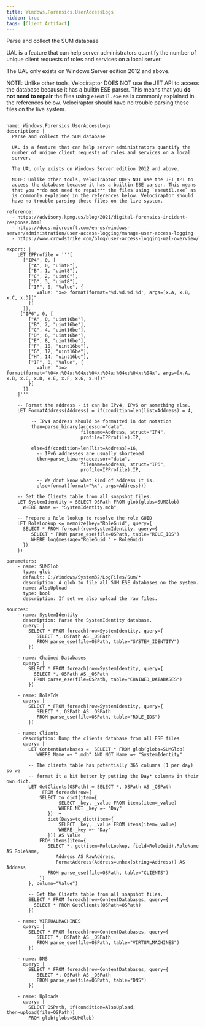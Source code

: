 ```yaml
---
title: Windows.Forensics.UserAccessLogs
hidden: true
tags: [Client Artifact]
---
```


Parse and collect the SUM database

UAL is a feature that can help server administrators quantify the
number of unique client requests of roles and services on a local
server.

The UAL only exists on Windows Server edition 2012 and above.

NOTE: Unlike other tools, Velociraptor DOES NOT use the JET API to
access the database because it has a builtin ESE parser. This means
that you **do not need to repair** the files using `eseutil.exe` as
is commonly explained in the references below. Velociraptor should
have no trouble parsing these files on the live system.


<pre><code class="language-yaml">
name: Windows.Forensics.UserAccessLogs
description: |
  Parse and collect the SUM database

  UAL is a feature that can help server administrators quantify the
  number of unique client requests of roles and services on a local
  server.

  The UAL only exists on Windows Server edition 2012 and above.

  NOTE: Unlike other tools, Velociraptor DOES NOT use the JET API to
  access the database because it has a builtin ESE parser. This means
  that you **do not need to repair** the files using `eseutil.exe` as
  is commonly explained in the references below. Velociraptor should
  have no trouble parsing these files on the live system.

reference:
  - https://advisory.kpmg.us/blog/2021/digital-forensics-incident-response.html
  - https://docs.microsoft.com/en-us/windows-server/administration/user-access-logging/manage-user-access-logging
  - https://www.crowdstrike.com/blog/user-access-logging-ual-overview/

export: |
    LET IPProfile = '''[
      ["IP4", 0, [
        ["A", 0, "uint8"],
        ["B", 1, "uint8"],
        ["C", 2, "uint8"],
        ["D", 3, "uint8"],
        ["IP", 0, "Value", {
           value: "x=&gt; format(format='%d.%d.%d.%d', args=[x.A, x.B, x.C, x.D])"
        }]
      ]],
     ["IP6", 0, [
        ["A", 0, "uint16be"],
        ["B", 2, "uint16be"],
        ["C", 4, "uint16be"],
        ["D", 6, "uint16be"],
        ["E", 8, "uint16be"],
        ["F", 10, "uint16be"],
        ["G", 12, "uint16be"],
        ["H", 14, "uint16be"],
        ["IP", 0, "Value", {
           value: "x=&gt; format(format='%04x:%04x:%04x:%04x:%04x:%04x:%04x:%04x', args=[x.A, x.B, x.C, x.D, x.E, x.F, x.G, x.H])"
        }]
      ]]
    ]'''

    -- Format the address - it can be IPv4, IPv6 or something else.
    LET FormatAddress(Address) = if(condition=len(list=Address) = 4,

         -- IPv4 address should be formatted in dot notation
         then=parse_binary(accessor="data",
                           filename=Address, struct="IP4",
                           profile=IPProfile).IP,

         else=if(condition=len(list=Address)=16,
           -- IPv6 addresses are usually shortened
           then=parse_binary(accessor="data",
                           filename=Address, struct="IP6",
                           profile=IPProfile).IP,

           -- We dont know what kind of address it is.
           else=format(format="%x", args=Address)))

    -- Get the Clients table from all snapshot files.
    LET SystemIdentity = SELECT OSPath FROM glob(globs=SUMGlob)
      WHERE Name =~ "SystemIdentity.mdb"

    -- Prepare a Role lookup to resolve the role GUID
    LET RoleLookup &lt;= memoize(key="RoleGuid", query={
      SELECT * FROM foreach(row=SystemIdentity, query={
         SELECT * FROM parse_ese(file=OSPath, table="ROLE_IDS")
         WHERE log(message="RoleGuid " + RoleGuid)
      })
    })

parameters:
    - name: SUMGlob
      type: glob
      default: C:/Windows/System32/LogFiles/Sum/*
      description: A glob to file all SUM ESE databases on the system.
    - name: AlsoUpload
      type: bool
      description: If set we also upload the raw files.

sources:
    - name: SystemIdentity
      description: Parse the SystemIdentity database.
      query: |
        SELECT * FROM foreach(row=SystemIdentity, query={
           SELECT *, OSPath AS _OSPath
           FROM parse_ese(file=OSPath, table="SYSTEM_IDENTITY")
        })

    - name: Chained Databases
      query: |
        SELECT * FROM foreach(row=SystemIdentity, query={
          SELECT *, OSPath AS _OSPath
          FROM parse_ese(file=OSPath, table="CHAINED_DATABASES")
        })

    - name: RoleIds
      query: |
        SELECT * FROM foreach(row=SystemIdentity, query={
           SELECT *, OSPath AS _OSPath
           FROM parse_ese(file=OSPath, table="ROLE_IDS")
        })

    - name: Clients
      description: Dump the clients database from all ESE files
      query: |
        LET ContentDatabases =  SELECT * FROM glob(globs=SUMGlob)
           WHERE Name =~ ".mdb" AND NOT Name =~ "SystemIdentity"

        -- The clients table has potentially 365 columns (1 per day) so we
        -- format it a bit better by putting the Day* columns in their own dict.
        LET GetClients(OSPath) = SELECT *, OSPath AS _OSPath
             FROM foreach(row={
            SELECT to_dict(item={
                   SELECT _key, _value FROM items(item=_value)
                   WHERE NOT _key =~ "Day"
               })  +
               dict(Days=to_dict(item={
                   SELECT _key, _value FROM items(item=_value)
                   WHERE _key =~ "Day"
               })) AS Value
            FROM items(item={
               SELECT *, get(item=RoleLookup, field=RoleGuid).RoleName AS RoleName,
                  Address AS RawAddress,
                  FormatAddress(Address=unhex(string=Address)) AS Address
               FROM parse_ese(file=OSPath, table="CLIENTS")
            })
        }, column="Value")

        -- Get the Clients table from all snapshot files.
        SELECT * FROM foreach(row=ContentDatabases, query={
          SELECT * FROM GetClients(OSPath=OSPath)
        })

    - name: VIRTUALMACHINES
      query: |
        SELECT * FROM foreach(row=ContentDatabases, query={
           SELECT *, OSPath AS _OSPath
           FROM parse_ese(file=OSPath, table="VIRTUALMACHINES")
        })

    - name: DNS
      query: |
        SELECT * FROM foreach(row=ContentDatabases, query={
           SELECT *, OSPath AS _OSPath
           FROM parse_ese(file=OSPath, table="DNS")
        })

    - name: Uploads
      query: |
        SELECT OSPath, if(condition=AlsoUpload, then=upload(file=OSPath))
        FROM glob(globs=SUMGlob)

</code></pre>

